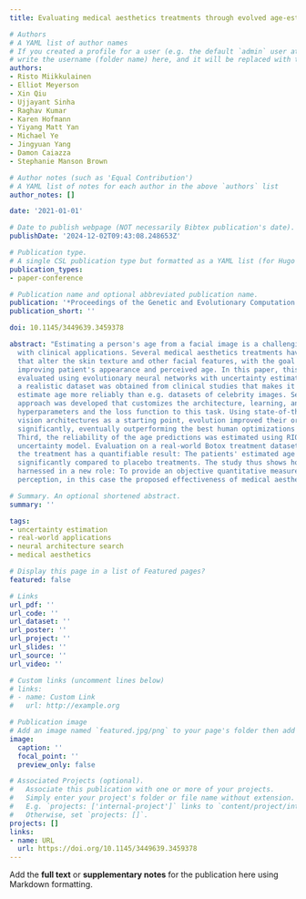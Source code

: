 ```yaml
---
title: Evaluating medical aesthetics treatments through evolved age-estimation models

# Authors
# A YAML list of author names
# If you created a profile for a user (e.g. the default `admin` user at `content/authors/admin/`), 
# write the username (folder name) here, and it will be replaced with their full name and linked to their profile.
authors:
- Risto Miikkulainen
- Elliot Meyerson
- Xin Qiu
- Ujjayant Sinha
- Raghav Kumar
- Karen Hofmann
- Yiyang Matt Yan
- Michael Ye
- Jingyuan Yang
- Damon Caiazza
- Stephanie Manson Brown

# Author notes (such as 'Equal Contribution')
# A YAML list of notes for each author in the above `authors` list
author_notes: []

date: '2021-01-01'

# Date to publish webpage (NOT necessarily Bibtex publication's date).
publishDate: '2024-12-02T09:43:08.248653Z'

# Publication type.
# A single CSL publication type but formatted as a YAML list (for Hugo requirements).
publication_types:
- paper-conference

# Publication name and optional abbreviated publication name.
publication: '*Proceedings of the Genetic and Evolutionary Computation Conference*'
publication_short: ''

doi: 10.1145/3449639.3459378

abstract: "Estimating a person's age from a facial image is a challenging problem
  with clinical applications. Several medical aesthetics treatments have been developed
  that alter the skin texture and other facial features, with the goal of potentially
  improving patient's appearance and perceived age. In this paper, this effect was
  evaluated using evolutionary neural networks with uncertainty estimation. First,
  a realistic dataset was obtained from clinical studies that makes it possible to
  estimate age more reliably than e.g. datasets of celebrity images. Second, a neuroevolution
  approach was developed that customizes the architecture, learning, and data augmentation
  hyperparameters and the loss function to this task. Using state-of-the-art computer
  vision architectures as a starting point, evolution improved their original accuracy
  significantly, eventually outperforming the best human optimizations in this task.
  Third, the reliability of the age predictions was estimated using RIO, a Gaussian-Process-based
  uncertainty model. Evaluation on a real-world Botox treatment dataset shows that
  the treatment has a quantifiable result: The patients' estimated age is reduced
  significantly compared to placebo treatments. The study thus shows how AI can be
  harnessed in a new role: To provide an objective quantitative measure of a subjective
  perception, in this case the proposed effectiveness of medical aesthetics treatments."

# Summary. An optional shortened abstract.
summary: ''

tags:
- uncertainty estimation
- real-world applications
- neural architecture search
- medical aesthetics

# Display this page in a list of Featured pages?
featured: false

# Links
url_pdf: ''
url_code: ''
url_dataset: ''
url_poster: ''
url_project: ''
url_slides: ''
url_source: ''
url_video: ''

# Custom links (uncomment lines below)
# links:
# - name: Custom Link
#   url: http://example.org

# Publication image
# Add an image named `featured.jpg/png` to your page's folder then add a caption below.
image:
  caption: ''
  focal_point: ''
  preview_only: false

# Associated Projects (optional).
#   Associate this publication with one or more of your projects.
#   Simply enter your project's folder or file name without extension.
#   E.g. `projects: ['internal-project']` links to `content/project/internal-project/index.md`.
#   Otherwise, set `projects: []`.
projects: []
links:
- name: URL
  url: https://doi.org/10.1145/3449639.3459378
---
```


Add the **full text** or **supplementary notes** for the publication here using Markdown formatting.
